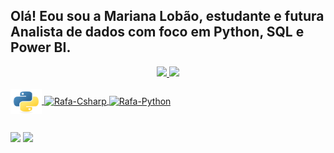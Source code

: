 ## Olá! Eou sou a Mariana Lobão, estudante e futura Analista de dados com foco em Python, SQL e Power BI.

<div align="center">
  <a href="https://github.com/MarianaLobao">
  <img height="160em" src="https://github-readme-stats.vercel.app/api?username=MarianaLobao&show_icons=true&theme=dracula&include_all_commits=true&count_private=true"/>
  <img height="150em" src="https://github-readme-stats.vercel.app/api/top-langs/?username=MarianaLobao&layout=compact&langs_count=7&theme=dracula"/>
</div>
  
  <div style="display: inline_block"><br>
 
  <img align="center" alt="Rafa-Python" height="40" width="50" src="https://raw.githubusercontent.com/devicons/devicon/master/icons/python/python-original.svg">
  <img align="center" alt="Rafa-Csharp" height="80" width="100" src="https://cdn.jsdelivr.net/gh/devicons/devicon/icons/mysql/mysql-original-wordmark.svg">
  <img align="center" alt="Rafa-Python" height="80" width="80" src="https://cdn.jsdelivr.net/gh/devicons/devicon/icons/pandas/pandas-original-wordmark.svg" />
  </div>
  
  ##
  
  
<div> 
  
  <a href = "mailto:maryylobao1992@gmail.com"><img src="https://img.shields.io/badge/Gmail-D14836?style=for-the-badge&logo=gmail&logoColor=white" target="_blank"></a>
  <a href="https://www.linkedin.com/in/mariana-lob%C3%A3o-1544830" target="_blank"><img src="https://img.shields.io/badge/-LinkedIn-%230077B5?style=for-the-badge&logo=linkedin&logoColor=white" target="_blank"></a> 
 
</div>
